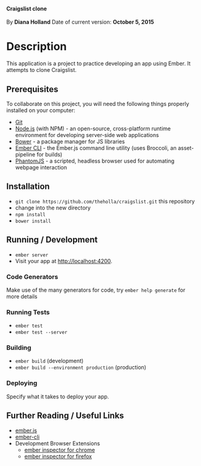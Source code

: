 #### Craigslist clone
By **Diana Holland**
Date of current version: **October 5, 2015**

# Description

This application is a project to practice developing an app using Ember. It attempts to clone Craigslist.


## Prerequisites

To collaborate on this project, you will need the following things properly installed on your computer:

* [Git](http://git-scm.com/)
* [Node.js](http://nodejs.org/) (with NPM) - an open-source, cross-platform runtime environment for developing server-side web applications
* [Bower](http://bower.io/) - a package manager for JS libraries
* [Ember CLI](http://www.ember-cli.com/) - the Ember.js command line utility (uses Broccoli, an asset-pipeline for builds)
* [PhantomJS](http://phantomjs.org/) - a scripted, headless browser used for automating webpage interaction

## Installation

* `git clone https://github.com/theholla/craigslist.git` this repository
* change into the new directory
* `npm install`
* `bower install`

## Running / Development

* `ember server`
* Visit your app at [http://localhost:4200](http://localhost:4200).

### Code Generators

Make use of the many generators for code, try `ember help generate` for more details

### Running Tests

* `ember test`
* `ember test --server`

### Building

* `ember build` (development)
* `ember build --environment production` (production)

### Deploying

Specify what it takes to deploy your app.

## Further Reading / Useful Links

* [ember.js](http://emberjs.com/)
* [ember-cli](http://www.ember-cli.com/)
* Development Browser Extensions
  * [ember inspector for chrome](https://chrome.google.com/webstore/detail/ember-inspector/bmdblncegkenkacieihfhpjfppoconhi)
  * [ember inspector for firefox](https://addons.mozilla.org/en-US/firefox/addon/ember-inspector/)
